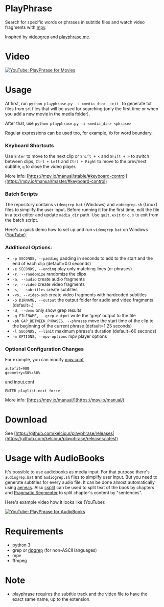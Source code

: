 # PlayPhrase

Search for specific words or phrases in subtitle files and watch video fragments with [mpv](https://mpv.io/).

Inspired by [videogrep](http://lav.io/2014/06/videogrep-automatic-supercuts-with-python/) and [playphrase.me](http://playphrase.me/).

# Video

[![YouTube: PlayPhrase for Movies](http://i.imgur.com/QZ9QSiO.png)](http://youtu.be/ciMEY3moATU)

# Usage

At first, run ```python playphrase.py -i <media_dir> _init_``` to generate txt files from srt files that will be used for searching (only the first time or when you add a new movie in the media folder).

After that, use ```python playphrase.py -i <media_dir> <phrase>```

Regular expressions can be used too, for example, \b for word boundary.

### Keyboard Shortcuts 

Use ```Enter``` to move to the next clip or ```Shift + <``` and ```Shift + >``` to switch between clips, ```Ctrl + Left``` and ```Ctrl + Right``` to move to the prev/next subtitle, ```q``` to close the video player.

More info: [https://mpv.io/manual/stable/#keyboard-control](https://mpv.io/manual/master/#keyboard-control)

### Batch Scripts

The repository contains ```videogrep.bat``` (Windows) and ```videogrep.sh``` (Linux) files to simplify the user input. Before running it for the first time, edit the file in a text editor and update ```media_dir``` path. Use ```quit```, ```exit``` or ```q```, ```x``` to exit from the batch script.

Here's a quick demo how to set up and run ```videogrep.bat``` on Windows ([YouTube](https://youtu.be/kEkXZY4LFCY)).

### Additional Options:

* ```-p SECONDS, --padding```
padding in seconds to add to the start and the end of each clip (default=0.0 seconds)
* ```-e SECONDS, --ending```
play only matching lines (or phrases)
* ```-r, --randomize```
randomize the clips
* ```-a, --audio```
create audio fragments
* ```-v, --video```
create video fragments
* ```-s, --subtitles```
create subtitles
* ```-vs, --video-sub```
create video fragments with hardcoded subtitles
* ```-o DIRNAME, --output```
the output folder for audio and video fragments (default=.)
* ```-d, --demo```
only show grep results
* ```-g FILENAME, --grep-output```
write the \'grep\' output to the file
* ```-ph GAP_BETWEEN_PHRASES, --phrases```
move the start time of the clip to the beginning of the current phrase (default=1.25 seconds)
* ```-l SECONDS, --limit```
maximum phrase\'s duration (default=60 seconds)
* ```-m OPTIONS, --mpv-options```
mpv player options

### Optional Configuration Changes

For example, you can modify [mpv.conf](https://mpv.io/manual/stable/#configuration-files)


```
autofit=900
geometry=50%:50%
```

and [input.conf](https://mpv.io/manual/stable/#interactive-control)


```
ENTER playlist-next force
```

More info: [https://mpv.io/manual/](https://mpv.io/manual/)

# Download

See [https://github.com/kelciour/playphrase/releases](https://github.com/kelciour/playphrase/releases/latest)

# Usage with AudioBooks

It's possible to use audiobooks as media input. For that purpose there's ```audiogrep.bat``` and ```audiogrep.sh``` files to simplify user input. But you need to generate subtitles for every audio file. It can be done almost automatically using [aeneas](https://github.com/readbeyond/aeneas). Also [csplit](https://en.wikipedia.org/wiki/Csplit) can be used to split text of the book by chapters and [Pragmatic Segmenter](https://github.com/diasks2/pragmatic_segmenter) to split chapter's content by "sentences".

Here's example video how it looks like (YouTube):

[![YouTube: PlayPhrase for AudioBooks](http://i.imgur.com/gUFXeVI.png)](https://youtu.be/LEyRfy7TsnE)

# Requirements

* python 3
* grep or [ripgrep](https://github.com/BurntSushi/ripgrep) (for non-ASCII languages)
* mpv
* ffmpeg

# Note

* playphrase requires the subtitle track and the video file to have the exact same name, up to the extension.
